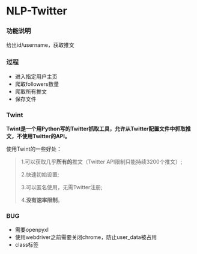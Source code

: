 # NLP-Twitter

### 功能说明
给出id/username，获取推文

### 过程

* 进入指定用户主页
* 爬取followers数量
* 爬取所有推文
* 保存文件

### Twint

**Twint是一个用Python写的Twitter抓取工具，允许从Twitter配置文件中抓取推文，不使用Twitter的API。**

使用Twint的一些好处：

> 1.可以获取几乎**所有的**推文（Twitter API限制只能持续3200个推文）;
>
> 2.快速初始设置; 
>
> 3.可以匿名使用，无需Twitter注册; 
>
> 4.**没有速率限制**。



### BUG

* 需要openpyxl
* 使用webdriver之前需要关闭chrome，防止user_data被占用
* class标签